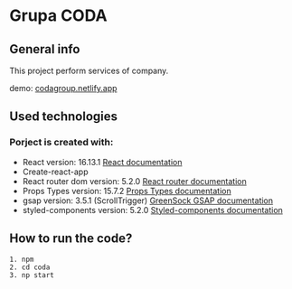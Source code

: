 # Grupa CODA

## General info

This project perform services of company.

demo: [codagroup.netlify.app](https://codagroup.netlify.app/)
## Used technologies
### Porject is created with:
* React version: 16.13.1 [React documentation](https://reactjs.org/docs/getting-started.html)
* Create-react-app
* React router dom version: 5.2.0 [React router documentation](https://reactrouter.com/web/guides/quick-start)
* Props Types version: 15.7.2 [Props Types documentation](https://github.com/facebook/prop-types)
* gsap version: 3.5.1 (ScrollTrigger) [GreenSock GSAP documentation](https://greensock.com/docs/)
* styled-components version: 5.2.0 [Styled-components documentation](https://styled-components.com/docs)

## How to run the code?
```
1. npm
2. cd coda
3. np start
```

